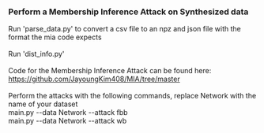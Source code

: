 ### Perform a Membership Inference Attack on Synthesized data
Run 'parse_data.py' to convert a csv file to an npz and json file with the format the mia code expects <br><br>
Run 'dist_info.py' <br><br>
Code for the Membership Inference Attack can be found here: <br>
https://github.com/JayoungKim408/MIA/tree/master <br><br>
Perform the attacks with the following commands, replace Network with the name of your dataset <br>
main.py --data Network --attack fbb <br>
main.py --data Network --attack wb <br>
